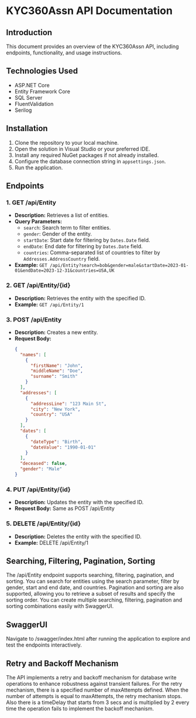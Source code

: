 # KYC360Assn API Documentation

## Introduction
This document provides an overview of the KYC360Assn API, including endpoints, functionality, and usage instructions.

## Technologies Used
- ASP.NET Core
- Entity Framework Core
- SQL Server
- FluentValidation
- Serilog

## Installation
1. Clone the repository to your local machine.
2. Open the solution in Visual Studio or your preferred IDE.
3. Install any required NuGet packages if not already installed.
4. Configure the database connection string in `appsettings.json`.
5. Run the application.

## Endpoints

### 1. GET /api/Entity
- **Description:** Retrieves a list of entities.
- **Query Parameters:**
  - `search`: Search term to filter entities.
  - `gender`: Gender of the entity.
  - `startDate`: Start date for filtering by `Dates.Date` field.
  - `endDate`: End date for filtering by `Dates.Date` field.
  - `countries`: Comma-separated list of countries to filter by `Addresses.AddressCountry` field.
- **Example:** `GET /api/Entity?search=bob&gender=male&startDate=2023-01-01&endDate=2023-12-31&countries=USA,UK`

### 2. GET /api/Entity/{id}
- **Description:** Retrieves the entity with the specified ID.
- **Example:** `GET /api/Entity/1`

### 3. POST /api/Entity
- **Description:** Creates a new entity.
- **Request Body:** 
  ```json
  {
    "names": [
      {
        "firstName": "John",
        "middleName": "Doe",
        "surname": "Smith"
      }
    ],
    "addresses": [
      {
        "addressLine": "123 Main St",
        "city": "New York",
        "country": "USA"
      }
    ],
    "dates": [
      {
        "dateType": "Birth",
        "dateValue": "1990-01-01"
      }
    ],
    "deceased": false,
    "gender": "Male"
  }

### 4. PUT /api/Entity/{id}
- **Description:** Updates the entity with the specified ID.
- **Request Body:** Same as POST /api/Entity

### 5. DELETE /api/Entity/{id}
- **Description:** Deletes the entity with the specified ID.
- **Example:** DELETE /api/Entity/1

## Searching, Filtering, Pagination, Sorting
The /api/Entity endpoint supports searching, filtering, pagination, and sorting.
You can search for entities using the search parameter, filter by gender, start and end date, and countries.
Pagination and sorting are also supported, allowing you to retrieve a subset of results and specify the sorting order. You can create multiple searching, filtering, pagination and sorting combinations easily with SwaggerUI.

## SwaggerUI
Navigate to /swagger/index.html after running the application to explore and test the endpoints interactively.

## Retry and Backoff Mechanism
The API implements a retry and backoff mechanism for database write operations to enhance robustness against transient failures. For the retry mechanism, there is a specified number of maxAttempts defined. When the number of attempts is equal to maxAttempts, the retry mechanism stops. Also there is a timeDelay that starts from 3 secs and is multiplied by 2 every time the operation fails to implement the backoff mechanism.
